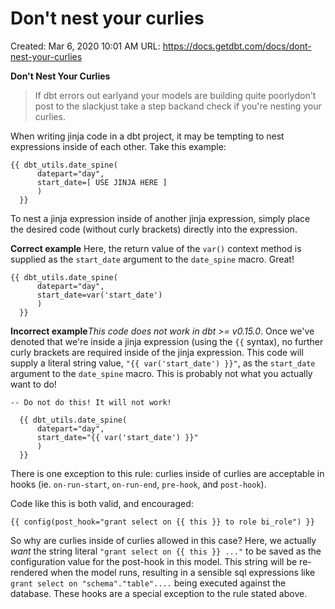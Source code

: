 # Don't nest your curlies

Created: Mar 6, 2020 10:01 AM
URL: https://docs.getdbt.com/docs/dont-nest-your-curlies

**Don't Nest Your Curlies**

> If dbt errors out earlyand your models are building quite poorlydon't post to the slackjust take a step backand check if you're nesting your curlies.

When writing jinja code in a dbt project, it may be tempting to nest expressions inside of each other. Take this example:

```
{{ dbt_utils.date_spine(
      datepart="day",
      start_date=[ USE JINJA HERE ]
      ) 
  }}
```

To nest a jinja expression inside of another jinja expression, simply place the desired code (without curly brackets) directly into the expression.

**Correct example**
Here, the return value of the `var()` context method is supplied as the `start_date` argument to the `date_spine` macro. Great!

```
{{ dbt_utils.date_spine(
      datepart="day",
      start_date=var('start_date')
      ) 
  }}
```

**Incorrect example***This code does not work in dbt >= v0.15.0*. Once we've denoted that we're inside a jinja expression (using the `{{` syntax), no further curly brackets are required inside of the jinja expression. This code will supply a literal string value, `"{{ var('start_date') }}"`, as the `start_date` argument to the `date_spine` macro. This is probably not what you actually want to do!

```
-- Do not do this! It will not work!

  {{ dbt_utils.date_spine(
      datepart="day",
      start_date="{{ var('start_date') }}"
      ) 
  }}
```

There is one exception to this rule: curlies inside of curlies are acceptable in hooks (ie. `on-run-start`, `on-run-end`, `pre-hook`, and `post-hook`).

Code like this is both valid, and encouraged:

```
{{ config(post_hook="grant select on {{ this }} to role bi_role") }}
```

So why are curlies inside of curlies allowed in this case? Here, we actually *want* the string literal `"grant select on {{ this }} ..."` to be saved as the configuration value for the post-hook in this model. This string will be re-rendered when the model runs, resulting in a sensible sql expressions like `grant select on "schema"."table"....` being executed against the database. These hooks are a special exception to the rule stated above.